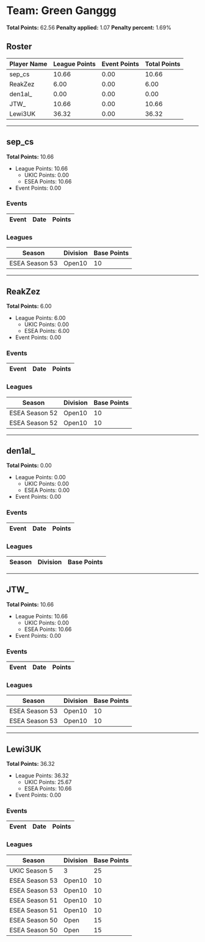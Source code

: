 # Team: Green Ganggg

**Total Points:** 62.56
**Penalty applied:** 1.07
**Penalty percent:** 1.69%

## Roster
| Player Name | League Points | Event Points | Total Points |
|-------------|--------------|--------------|-------------|
| sep_cs | 10.66 | 0.00 | 10.66 |
| ReakZez | 6.00 | 0.00 | 6.00 |
| den1al_ | 0.00 | 0.00 | 0.00 |
| JTW_ | 10.66 | 0.00 | 10.66 |
| Lewi3UK | 36.32 | 0.00 | 36.32 |

---

## sep_cs

**Total Points:** 10.66

- League Points: 10.66
  - UKIC Points: 0.00
  - ESEA Points: 10.66
- Event Points: 0.00

### Events
| Event | Date | Points |
|-------|------|--------|
### Leagues
| Season | Division | Base Points |
|--------|----------|-------------|
| ESEA Season 53 | Open10 | 10 |
---

## ReakZez

**Total Points:** 6.00

- League Points: 6.00
  - UKIC Points: 0.00
  - ESEA Points: 6.00
- Event Points: 0.00

### Events
| Event | Date | Points |
|-------|------|--------|
### Leagues
| Season | Division | Base Points |
|--------|----------|-------------|
| ESEA Season 52 | Open10 | 10 |
| ESEA Season 52 | Open10 | 10 |
---

## den1al_

**Total Points:** 0.00

- League Points: 0.00
  - UKIC Points: 0.00
  - ESEA Points: 0.00
- Event Points: 0.00

### Events
| Event | Date | Points |
|-------|------|--------|
### Leagues
| Season | Division | Base Points |
|--------|----------|-------------|
---

## JTW_

**Total Points:** 10.66

- League Points: 10.66
  - UKIC Points: 0.00
  - ESEA Points: 10.66
- Event Points: 0.00

### Events
| Event | Date | Points |
|-------|------|--------|
### Leagues
| Season | Division | Base Points |
|--------|----------|-------------|
| ESEA Season 53 | Open10 | 10 |
| ESEA Season 53 | Open10 | 10 |
---

## Lewi3UK

**Total Points:** 36.32

- League Points: 36.32
  - UKIC Points: 25.67
  - ESEA Points: 10.66
- Event Points: 0.00

### Events
| Event | Date | Points |
|-------|------|--------|
### Leagues
| Season | Division | Base Points |
|--------|----------|-------------|
| UKIC Season 5 | 3 | 25 |
| ESEA Season 53 | Open10 | 10 |
| ESEA Season 53 | Open10 | 10 |
| ESEA Season 51 | Open10 | 10 |
| ESEA Season 51 | Open10 | 10 |
| ESEA Season 50 | Open | 15 |
| ESEA Season 50 | Open | 15 |